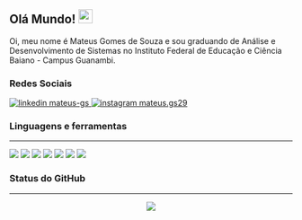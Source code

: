 ## Olá Mundo!  <img src="https://media.giphy.com/media/hvRJCLFzcasrR4ia7z/giphy.gif" width="25px">
Oi, meu nome é Mateus Gomes de Souza e sou graduando de Análise e Desenvolvimento de Sistemas no Instituto Federal de Educação e Ciência Baiano - Campus Guanambi.

### Redes Sociais
<a href="https://www.linkedin.com/in/mateus-gs/">
    <img src="https://img.shields.io/badge/linkedin%20-0A66C2?style=for-the-badge&logo=linkedin&logoColor=white" alt="linkedin mateus-gs"/>
</a>
<a href="https://www.instagram.com/mateus.gs29/">
    <img src="https://img.shields.io/badge/instagram%20-DD2476?style=for-the-badge&logo=instagram&logoColor=white" alt="instagram mateus.gs29"/>
</a>

### Linguagens e ferramentas
---

<img src="https://img.shields.io/badge/%20html-232323?style=for-the-badge&logo=html5"> <img src="https://img.shields.io/badge/%20css-232323?style=for-the-badge&logo=css3&logoColor=31A1D6"> <img src="https://img.shields.io/badge/%20javascript-232323?style=for-the-badge&logo=javascript">
<img src="https://img.shields.io/badge/%20git-232323?style=for-the-badge&logo=git">
<img src="https://img.shields.io/badge/%20python-232323?style=for-the-badge&logo=python">
<img src="https://img.shields.io/badge/%20mysql-232323?style=for-the-badge&logo=mysql">
<img src="https://img.shields.io/badge/%20postgresql-232323?style=for-the-badge&logo=postgresql&logoColor=31648C">


### Status do GitHub
---
<p align="center"><img src="https://github-readme-stats.vercel.app/api?username=mateusgs29&show_icons=true&theme=radical&title_color=F71B5D&text_color=fff&icon_color=F71B5D"> </p>
